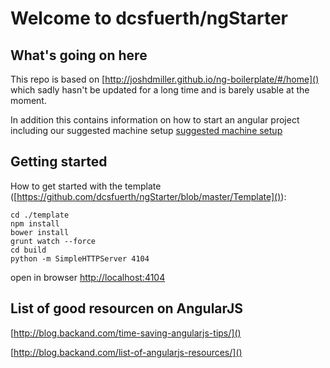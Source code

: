# Welcome to dcsfuerth/ngStarter

## What's going on here

This repo is based on [http://joshdmiller.github.io/ng-boilerplate/#/home]()
which sadly hasn't be updated for a long time and is barely usable at the moment.

In addition this contains information on how to start an angular project including our suggested machine setup [suggested machine setup ](Instructions/README.md)

## Getting started

How to get started with the template ([https://github.com/dcsfuerth/ngStarter/blob/master/Template]()):

	cd ./template
	npm install
	bower install
	grunt watch --force
	cd build
	python -m SimpleHTTPServer 4104

open in browser [http://localhost:4104]()


## List of good resourcen on AngularJS

[http://blog.backand.com/time-saving-angularjs-tips/]()

[http://blog.backand.com/list-of-angularjs-resources/]()

